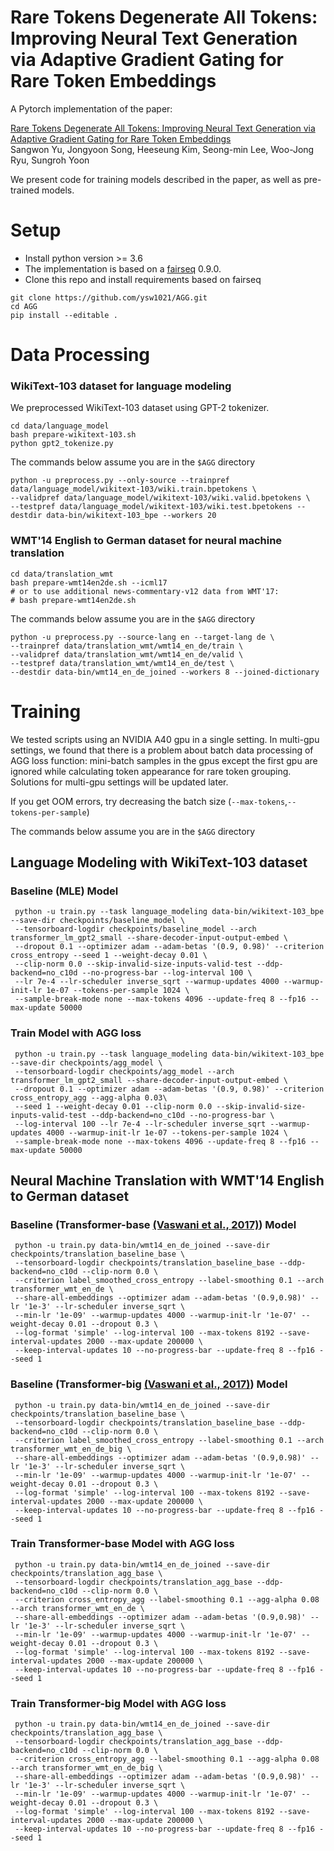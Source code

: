 # Rare Tokens Degenerate All Tokens: Improving Neural Text Generation via Adaptive Gradient Gating for Rare Token Embeddings
A Pytorch implementation of the paper:

[Rare Tokens Degenerate All Tokens: Improving Neural Text Generation via Adaptive Gradient Gating for Rare Token Embeddings](https://arxiv.org/abs/2109.03127) \
Sangwon Yu, Jongyoon Song, Heeseung Kim, Seong-min Lee, Woo-Jong Ryu, Sungroh Yoon

We present code for training models described in the paper, as well as pre-trained models.

# Setup
 - Install python version >= 3.6
 - The implementation is based on a [fairseq](https://github.com/pytorch/fairseq) 0.9.0.
 - Clone this repo and install requirements based on fairseq

```
git clone https://github.com/ysw1021/AGG.git
cd AGG
pip install --editable .
```
      
# Data Processing
 ### WikiText-103 dataset for language modeling
 
  We preprocessed WikiText-103 dataset using GPT-2 tokenizer.
 
```
cd data/language_model
bash prepare-wikitext-103.sh
python gpt2_tokenize.py
```
The commands below assume you are in the ```$AGG``` directory
```
python -u preprocess.py --only-source --trainpref data/language_model/wikitext-103/wiki.train.bpetokens \
--validpref data/language_model/wikitext-103/wiki.valid.bpetokens \
--testpref data/language_model/wikitext-103/wiki.test.bpetokens --destdir data-bin/wikitext-103_bpe --workers 20
```
 ### WMT'14 English to German dataset for neural machine translation
 
```
cd data/translation_wmt
bash prepare-wmt14en2de.sh --icml17
# or to use additional news-commentary-v12 data from WMT'17:
# bash prepare-wmt14en2de.sh
```
The commands below assume you are in the ```$AGG``` directory
```
python -u preprocess.py --source-lang en --target-lang de \
--trainpref data/translation_wmt/wmt14_en_de/train \
--validpref data/translation_wmt/wmt14_en_de/valid \
--testpref data/translation_wmt/wmt14_en_de/test \
--destdir data-bin/wmt14_en_de_joined --workers 8 --joined-dictionary
```

# Training
 We tested scripts using an NVIDIA A40 gpu in a single setting. In multi-gpu settings, we found that there is a problem about batch data processing of AGG loss function: mini-batch samples in the gpus except the first gpu are ignored while calculating token appearance for rare token grouping. Solutions for multi-gpu settings will be updated later. 
 
 If you get OOM errors, try decreasing the batch size (```--max-tokens```,```--tokens-per-sample```)
 
 The commands below assume you are in the ```$AGG``` directory
 
  ## Language Modeling with WikiText-103 dataset

   ### Baseline (MLE) Model
   
     python -u train.py --task language_modeling data-bin/wikitext-103_bpe --save-dir checkpoints/baseline_model \
     --tensorboard-logdir checkpoints/baseline_model --arch transformer_lm_gpt2_small --share-decoder-input-output-embed \
     --dropout 0.1 --optimizer adam --adam-betas '(0.9, 0.98)' --criterion cross_entropy --seed 1 --weight-decay 0.01 \
     --clip-norm 0.0 --skip-invalid-size-inputs-valid-test --ddp-backend=no_c10d --no-progress-bar --log-interval 100 \
     --lr 7e-4 --lr-scheduler inverse_sqrt --warmup-updates 4000 --warmup-init-lr 1e-07 --tokens-per-sample 1024 \
     --sample-break-mode none --max-tokens 4096 --update-freq 8 --fp16 --max-update 50000
     
   ### Train Model with AGG loss
   
     python -u train.py --task language_modeling data-bin/wikitext-103_bpe --save-dir checkpoints/agg_model \
     --tensorboard-logdir checkpoints/agg_model --arch transformer_lm_gpt2_small --share-decoder-input-output-embed \
     --dropout 0.1 --optimizer adam --adam-betas '(0.9, 0.98)' --criterion cross_entropy_agg --agg-alpha 0.03\
     --seed 1 --weight-decay 0.01 --clip-norm 0.0 --skip-invalid-size-inputs-valid-test --ddp-backend=no_c10d --no-progress-bar \
     --log-interval 100 --lr 7e-4 --lr-scheduler inverse_sqrt --warmup-updates 4000 --warmup-init-lr 1e-07 --tokens-per-sample 1024 \
     --sample-break-mode none --max-tokens 4096 --update-freq 8 --fp16 --max-update 50000
     
  ## Neural Machine Translation with WMT'14 English to German dataset
  
   ### Baseline (Transformer-base [(Vaswani et al., 2017)](https://arxiv.org/abs/1706.03762)) Model
   
     python -u train.py data-bin/wmt14_en_de_joined --save-dir checkpoints/translation_baseline_base \
     --tensorboard-logdir checkpoints/translation_baseline_base --ddp-backend=no_c10d --clip-norm 0.0 \
     --criterion label_smoothed_cross_entropy --label-smoothing 0.1 --arch transformer_wmt_en_de \
     --share-all-embeddings --optimizer adam --adam-betas '(0.9,0.98)' --lr '1e-3' --lr-scheduler inverse_sqrt \
     --min-lr '1e-09' --warmup-updates 4000 --warmup-init-lr '1e-07' --weight-decay 0.01 --dropout 0.3 \
     --log-format 'simple' --log-interval 100 --max-tokens 8192 --save-interval-updates 2000 --max-update 200000 \
     --keep-interval-updates 10 --no-progress-bar --update-freq 8 --fp16 --seed 1
     
   ### Baseline (Transformer-big [(Vaswani et al., 2017)](https://arxiv.org/abs/1706.03762)) Model
   
     python -u train.py data-bin/wmt14_en_de_joined --save-dir checkpoints/translation_baseline_base \
     --tensorboard-logdir checkpoints/translation_baseline_base --ddp-backend=no_c10d --clip-norm 0.0 \
     --criterion label_smoothed_cross_entropy --label-smoothing 0.1 --arch transformer_wmt_en_de_big \
     --share-all-embeddings --optimizer adam --adam-betas '(0.9,0.98)' --lr '1e-3' --lr-scheduler inverse_sqrt \
     --min-lr '1e-09' --warmup-updates 4000 --warmup-init-lr '1e-07' --weight-decay 0.01 --dropout 0.3 \
     --log-format 'simple' --log-interval 100 --max-tokens 8192 --save-interval-updates 2000 --max-update 200000 \
     --keep-interval-updates 10 --no-progress-bar --update-freq 8 --fp16 --seed 1
     
   ### Train Transformer-base Model with AGG loss
   
     python -u train.py data-bin/wmt14_en_de_joined --save-dir checkpoints/translation_agg_base \
     --tensorboard-logdir checkpoints/translation_agg_base --ddp-backend=no_c10d --clip-norm 0.0 \
     --criterion cross_entropy_agg --label-smoothing 0.1 --agg-alpha 0.08 --arch transformer_wmt_en_de \
     --share-all-embeddings --optimizer adam --adam-betas '(0.9,0.98)' --lr '1e-3' --lr-scheduler inverse_sqrt \
     --min-lr '1e-09' --warmup-updates 4000 --warmup-init-lr '1e-07' --weight-decay 0.01 --dropout 0.3 \
     --log-format 'simple' --log-interval 100 --max-tokens 8192 --save-interval-updates 2000 --max-update 200000 \
     --keep-interval-updates 10 --no-progress-bar --update-freq 8 --fp16 --seed 1
     
   ### Train Transformer-big Model with AGG loss
   
     python -u train.py data-bin/wmt14_en_de_joined --save-dir checkpoints/translation_agg_base \
     --tensorboard-logdir checkpoints/translation_agg_base --ddp-backend=no_c10d --clip-norm 0.0 \
     --criterion cross_entropy_agg --label-smoothing 0.1 --agg-alpha 0.08 --arch transformer_wmt_en_de_big \
     --share-all-embeddings --optimizer adam --adam-betas '(0.9,0.98)' --lr '1e-3' --lr-scheduler inverse_sqrt \
     --min-lr '1e-09' --warmup-updates 4000 --warmup-init-lr '1e-07' --weight-decay 0.01 --dropout 0.3 \
     --log-format 'simple' --log-interval 100 --max-tokens 8192 --save-interval-updates 2000 --max-update 200000 \
     --keep-interval-updates 10 --no-progress-bar --update-freq 8 --fp16 --seed 1  
 
     
 
  
